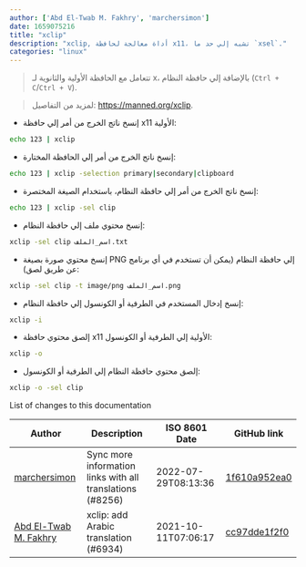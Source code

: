 ```yaml
---
author: ['Abd El-Twab M. Fakhry', 'marchersimon']
date: 1659075216
title: "xclip"
description: "xclip, أداة معالجة لحافظة x11، تشبه إلي حد ما `xsel`."
categories: "linux"
---
```

> تتعامل مع الحافظة الأولية والثانوية لـ x، بالإضافة إلي حافظة النظام (`Ctrl + C`/`Ctrl + V`).

> لمزيد من التفاصيل: <https://manned.org/xclip>.

- إنسخ ناتج الخرج من أمر إلي حافظة x11 الأولية:

```bash
echo 123 | xclip
```

- إنسخ ناتج الخرج من أمر إلي الحافظة المختارة:

```bash
echo 123 | xclip -selection primary|secondary|clipboard
```

- إنسخ ناتج الخرج من أمر إلي حافظة النظام، باستخدام الصيغة المختصرة:

```bash
echo 123 | xclip -sel clip
```

- إنسخ محتوي ملف إلي حافظة النظام:

```bash
xclip -sel clip اسم_الملف.txt
```

- إنسخ محتوي صورة بصيغة PNG إلي حافظة النظام (يمكن أن تستخدم في أي برنامج عن طريق لصق):

```bash
xclip -sel clip -t image/png اسم_الملف.png
```

- إنسخ إدخال المستخدم في الطرفية أو الكونسول إلي حافظة النظام:

```bash
xclip -i
```

- إلصق محتوي حافظة x11 الأولية إلي الطرفية أو الكونسول:

```bash
xclip -o
```

- إلصق محتوي حافظة النظام إلي الطرفية أو الكونسول:

```bash
xclip -o -sel clip
```
List of changes to this documentation


Author | Description | ISO 8601 Date | GitHub link
------|-----|-----|-----
[marchersimon](mailto:50295997+marchersimon@users.noreply.github.com) | Sync more information links with all translations (#8256) | 2022-07-29T08:13:36 | [1f610a952ea0](https://github.com/tldr-pages/tldr/commit/1f610a952ea0d53e0a1bdbd1246ef81f24db2f3f)
[Abd El-Twab M. Fakhry](mailto:55063723+AbdeltwabMF@users.noreply.github.com) | xclip: add Arabic translation (#6934) | 2021-10-11T07:06:17 | [cc97dde1f2f0](https://github.com/tldr-pages/tldr/commit/cc97dde1f2f0d062ab7d9bc579f5f7b25afdce3e)

